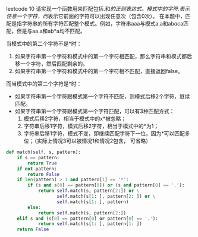 leetcode 10
请实现一个函数用来匹配包括.和*的正则表达式。模式中的字符.表示任意一个字符，而*表示它前面的字符可以出现任意次（包含0次）。 在本题中，匹配是指字符串的所有字符匹配整个模式。例如，字符串aaa与模式a.a和ab*ac*a匹配，但是与aa.a和ab*a均不匹配。


当模式中的第二个字符不是*时：
1. 如果字符串第一个字符和模式中的第一个字符相匹配，那么字符串和模式都后移一个字符，然后匹配剩余的。
2. 如果字符串第一个字符和模式中的第一个字符相不匹配，直接返回false。

而当模式中的第二个字符是*时：
- 如果字符串第一个字符跟模式第一个字符不匹配，则模式后移2个字符，继续匹配。
- 如果字符串第一个字符跟模式第一个字符匹配，可以有3种匹配方式：
    1. 模式后移2字符，相当于模式中的x*被忽略；
    2. 字符串后移1字符，模式后移2字符，相当于模式中的*为1；
    3. 字符串后移1字符，模式不变，即继续匹配字符下一位，因为*可以匹配多位；（实际上情况3可以被情况1和情况2包含， 可省略）

```python
def match(self, s, pattern):
    if s == pattern:
        return True
    if not pattern:
        return False
    if len(pattern) > 1 and pattern[1] == '*':
        if (s and s[0] == pattern[0]) or (s and pattern[0] == '.'):
            return self.match(s, pattern[2:]) or \
                   self.match(s[1: ], pattern[2: ]) or \
                   self.match(s[1: ], pattern)
        else:
            return self.match(s, pattern[2:])
    elif s and (s[0] == pattern[0] or pattern[0] == '.'):
            return self.match(s[1: ], pattern[1: ])
    return False
```
